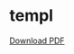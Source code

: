 # templ
[Download PDF](URL_OF_PDF_FILE](https://drive.google.com/file/d/15cEwJzQqxyfPBcgris_PkqD942WrPNGB/view?usp=drive_link)https://drive.google.com/file/d/15cEwJzQqxyfPBcgris_PkqD942WrPNGB/view?usp=drive_link)

